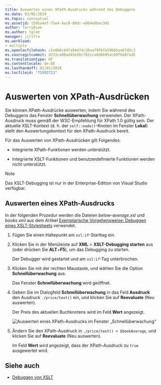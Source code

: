 ```yaml
---
title: Auswerten eines XPath-Ausdrucks während des Debuggens
ms.date: 03/05/2019
ms.topic: conceptual
ms.assetid: 159ba4ef-75e4-4ac8-80dc-e064e0bec345
author: TerryGLee
ms.author: tglee
manager: jillfra
ms.workload:
- multiple
ms.openlocfilehash: c2e0b6c84fa9447dc38aa7976fa59bb5aa67d5c3
ms.sourcegitcommit: d233ca00ad45e50cf62cca0d0b95dc69f0a87ad6
ms.translationtype: HT
ms.contentlocale: de-DE
ms.lasthandoff: 01/01/2020
ms.locfileid: "75592723"
---
```

# <a name="evaluate-xpath-expressions"></a>Auswerten von XPath-Ausdrücken

Sie können XPath-Ausdrücke auswerten, indem Sie während des Debuggens das Fenster **Schnellüberwachung** verwenden. Der XPath-Ausdruck muss gemäß der W3C-Empfehlung für XPath 1.0 gültig sein. Der aktuelle XSLT-Kontext (d. h. der `self::node()`-Knoten im Fenster **Lokal**) stellt den Auswertungskontext für den XPath-Ausdruck bereit.

Für das Auswerten von XPath-Ausdrücken gilt Folgendes:

- Integrierte XPath-Funktionen werden unterstützt.

- Integrierte XSLT-Funktionen und benutzerdefinierte Funktionen werden nicht unterstützt.

> [!NOTE]
> Das XSLT-Debugging ist nur in der Enterprise-Edition von Visual Studio verfügbar.

## <a name="evaluate-an-xpath-expression"></a>Auswerten eines XPath-Ausdrucks

In der folgenden Prozedur werden die Dateien *below-average.xsl* und *books.xml* aus dem Artikel [Exemplarische Vorgehensweise: Debuggen eines XSLT-Stylesheets](../xml-tools/walkthrough-debug-an-xslt-style-sheet.md#sample-files) verwendet.

1. Fügen Sie einen Haltepunkt am `xsl:if`-Starttag ein.

2. Klicken Sie in der Menüleiste auf **XML** > **XSLT-Debugging starten** aus (oder drücken Sie **ALT**+**F5**), um das Debugging zu starten.

   Der Debugger wird gestartet und am `xsl:if`-Tag unterbrochen.

3. Klicken Sie mit der rechten Maustaste, und wählen Sie die Option **Schnellüberwachung** aus.

   Das Fenster **Schnellüberwachung** wird geöffnet.

4. Geben Sie im Dialogfeld **Schnellüberwachung** in das Feld **Ausdruck** den Ausdruck `./price/text()` ein, und klicken Sie auf **Reevaluate** (Neu auswerten).

   Der Preis des aktuellen Buchknotens wird im Feld **Wert** angezeigt.

   ![Auswerten eines XPath-Ausdrucks im Fenster „Schnellüberwachung“](media/quickwatch-price.png)

5. Ändern Sie den XPath-Ausdruck in `./price/text() < $bookAverage`, und klicken Sie auf **Reevaluate** (Neu auswerten).

   Im Feld **Wert** wird angezeigt, dass der XPath-Ausdruck zu `true` ausgewertet wird.

## <a name="see-also"></a>Siehe auch

- [Debuggen von XSLT](../xml-tools/debugging-xslt.md)
